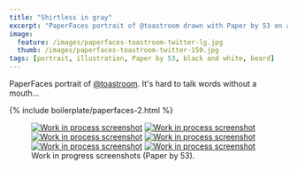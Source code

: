 ```yaml
---
title: "Shirtless in gray"
excerpt: "PaperFaces portrait of @toastroom drawn with Paper by 53 on an iPad."
image: 
  feature: /images/paperfaces-toastroom-twitter-lg.jpg
  thumb: /images/paperfaces-toastroom-twitter-150.jpg
tags: [portrait, illustration, Paper by 53, black and white, beard]
---
```


PaperFaces portrait of [@toastroom](http://twitter.com/toastroom). It's hard to talk words without a mouth…

{% include boilerplate/paperfaces-2.html %}

<figure class="half">
	<a href="{{ site.url }}/images/paperfaces-toastroom-process-1-lg.jpg"><img src="{{ site.url }}/images/paperfaces-toastroom-process-1-600.jpg" alt="Work in process screenshot"></a>
	<a href="{{ site.url }}/images/paperfaces-toastroom-process-2-lg.jpg"><img src="{{ site.url }}/images/paperfaces-toastroom-process-2-600.jpg" alt="Work in process screenshot"></a>
	<a href="{{ site.url }}/images/paperfaces-toastroom-process-3-lg.jpg"><img src="{{ site.url }}/images/paperfaces-toastroom-process-3-600.jpg" alt="Work in process screenshot"></a>
	<a href="{{ site.url }}/images/paperfaces-toastroom-process-4-lg.jpg"><img src="{{ site.url }}/images/paperfaces-toastroom-process-4-600.jpg" alt="Work in process screenshot"></a>
	<a href="{{ site.url }}/images/paperfaces-toastroom-process-5-lg.jpg"><img src="{{ site.url }}/images/paperfaces-toastroom-process-5-600.jpg" alt="Work in process screenshot"></a>
	<a href="{{ site.url }}/images/paperfaces-toastroom-process-6-lg.jpg"><img src="{{ site.url }}/images/paperfaces-toastroom-process-6-600.jpg" alt="Work in process screenshot"></a>
	<figcaption>Work in progress screenshots (Paper by 53).</figcaption>
</figure>